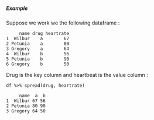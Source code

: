 ##### Example

Suppose we work we the following dataframe :

         name drug heartrate
    1  Wilbur    a        67
    2 Petunia    a        80
    3 Gregory    a        64
    4  Wilbur    b        56
    5 Petunia    b        90
    6 Gregory    b        50

Drug is the key column and heartbeat is the value column :

    df %>% spread(drug, heartrate)

         name  a  b
    1  Wilbur 67 56
    2 Petunia 80 90
    3 Gregory 64 50





